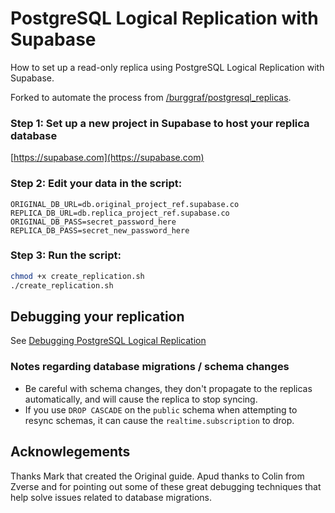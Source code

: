 # PostgreSQL Logical Replication with Supabase
How to set up a read-only replica using PostgreSQL Logical Replication with Supabase.

Forked to automate the process from [/burggraf/postgresql_replicas](https://github.com/burggraf/postgresql_replicas).

### Step 1: Set up a new project in Supabase to host your replica database
[https://supabase.com](https://supabase.com)

### Step 2: Edit your data in the script:
```
ORIGINAL_DB_URL=db.original_project_ref.supabase.co
REPLICA_DB_URL=db.replica_project_ref.supabase.co
ORIGINAL_DB_PASS=secret_password_here
REPLICA_DB_PASS=secret_new_password_here
```

### Step 3: Run the script:

```bash
chmod +x create_replication.sh
./create_replication.sh
```


##  Debugging your replication
See [Debugging PostgreSQL Logical Replication](./debugging.md)

### Notes regarding database migrations / schema changes
- Be careful with schema changes, they don't propagate to the replicas automatically, and will cause the replica to stop syncing.
- If you use `DROP CASCADE` on the `public` schema when attempting to resync schemas, it can cause the `realtime.subscription` to drop.

## Acknowlegements
Thanks Mark that created the Original guide. Apud thanks to Colin from Zverse and for pointing out some of these great debugging techniques that help solve issues related to database migrations.
